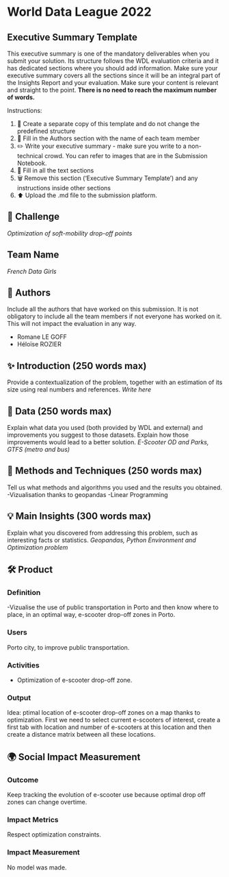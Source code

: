 # World Data League 2022

## Executive Summary Template
This executive summary is one of the mandatory deliverables when you submit your solution. Its structure follows the WDL evaluation criteria and it has dedicated sections where you should add information. Make sure your executive summary covers all the sections since it will be an integral part of the Insights Report and your evaluation. Make sure your content is relevant and straight to the point.
**There is no need to reach the maximum number of words.**

Instructions:

1. 🧱 Create a separate copy of this template and do not change the predefined structure
2. 👥 Fill in the Authors section with the name of each team member
3. ✏️ Write your executive summary - make sure you write to a non-technical crowd. You can refer to images that are in the Submission Notebook.
4. 📄 Fill in all the text sections
5. 🗑️ Remove this section (‘Executive Summary Template’) and any instructions inside other sections
6. ⬆️ Upload the .md file to the submission platform.

## 🎯 Challenge
*Optimization of soft-mobility drop-off points*

## Team Name
*French Data Girls*

## 👥 Authors
Include all the authors that have worked on this submission. It is not obligatory to include all the team members if not everyone has worked on it. This will not impact the evaluation in any way.
* Romane LE GOFF
* Héloïse ROZIER

## ✨ Introduction (250 words max)
Provide a contextualization of the problem, together with an estimation of its size using real numbers and references.
*Write here*

## 🔢 Data (250 words max)
Explain what data you used (both provided by WDL and external) and improvements you suggest to those datasets. Explain how those improvements would lead to a better solution.
*E-Scooter OD and Parks, GTFS (metro and bus)*

## 🧮 Methods and Techniques (250 words max)
Tell us what methods and algorithms you used and the results you obtained.
-Vizualisation thanks to geopandas
-Linear Programming

## 💡 Main Insights (300 words max)
Explain what you discovered from addressing this problem, such as interesting facts or statistics.
*Geopandas, Python Environment and Optimization problem*

## 🛠️ Product
### Definition
-Vizualise the use of public transportation in Porto and then know where to place, in an optimal way, e-scooter drop-off zones in Porto.

### Users
Porto city, to improve public transportation.

### Activities
* Optimization of e-scooter drop-off zone.

### Output
Idea: ptimal location of e-scooter drop-off zones on a map thanks to optimization. First we need to select current e-scooters of interest, create a first tab with location and number of e-scooters at this location and then create a distance matrix between all these locations.

## 🌍 Social Impact Measurement
### Outcome
Keep tracking the evolution of e-scooter use because optimal drop off zones can change overtime.

### Impact Metrics
Respect optimization constraints. 

### Impact Measurement
No model was made.